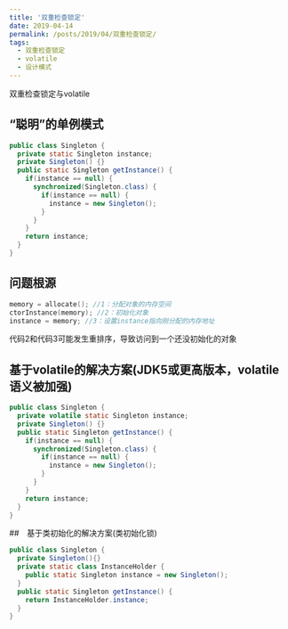 ```yaml
---
title: '双重检查锁定'
date: 2019-04-14
permalink: /posts/2019/04/双重检查锁定/
tags:
  - 双重检查锁定
  - volatile
  - 设计模式
---
```


双重检查锁定与volatile

## “聪明”的单例模式
```java
public class Singleton {
  private static Singleton instance;
  private Singleton() {}
  public static Singleton getInstance() {
    if(instance == null) {
      synchronized(Singleton.class) {
        if(instance == null) {
          instance = new Singleton();
        }
      }
    }
    return instance;
  }
}
```

## 问题根源
```c
memory = allocate(); //1：分配对象的内存空间
ctorInstance(memory); //2：初始化对象
instance = memory; //3：设置instance指向刚分配的内存地址
```
代码2和代码3可能发生重排序，导致访问到一个还没初始化的对象

## 基于volatile的解决方案(JDK5或更高版本，volatile语义被加强)
```java
public class Singleton {
  private volatile static Singleton instance;
  private Singleton() {}
  public static Singleton getInstance() {
    if(instance == null) {
      synchronized(Singleton.class) {
        if(instance == null) {
          instance = new Singleton();
        }
      }
    }
    return instance;
  }
}
```

##　基于类初始化的解决方案(类初始化锁)
```java
public class Singleton {
  private Singleton(){}
  private static class InstanceHolder {
    public static Singleton instance = new Singleton();
  }
  public static Singleton getInstance() {
    return InstanceHolder.instance;
  }
}
```
